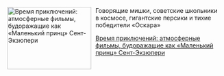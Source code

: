 <!--2025-06-12 12:30:50-->
<div class="yb">
  <div class="rss kino_teatr"><a href="https://www.kino-teatr.ru/blog/y2025/6-12/2018/" title="Время приключений: атмосферные фильмы, будоражащие как «Маленький принц» Сент-Экзюпери"><img src="https://www.kino-teatr.ru/blog/8/1/2018/poster.jpg" width="196" height="147" align="left" hspace="5" style="margin: 0px 10px 0px 5px" alt="Время приключений: атмосферные фильмы, будоражащие как «Маленький принц» Сент-Экзюпери"/></a>Говорящие мишки, советские школьники в космосе, гигантские персики и тихие победители «Оскара» <p class="titl"><a href="https://www.kino-teatr.ru/blog/y2025/6-12/2018/">Время приключений: атмосферные фильмы, будоражащие как «Маленький принц» Сент-Экзюпери</a></p></div>
</div>
